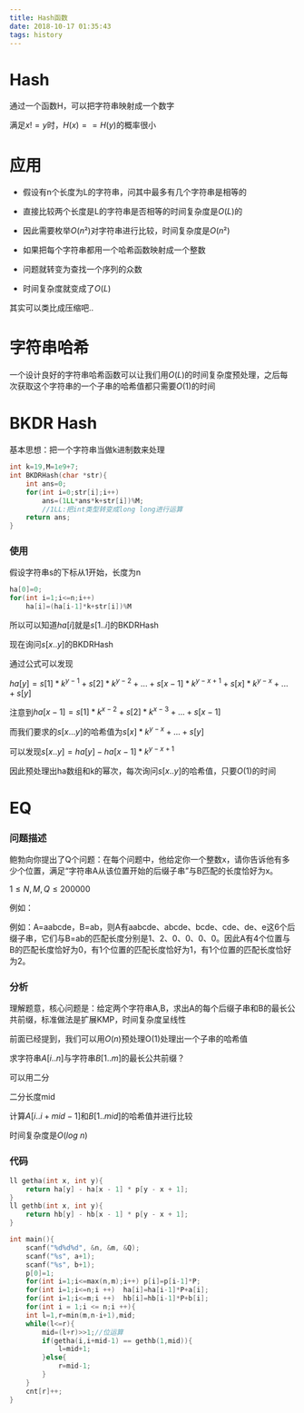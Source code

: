 ```yaml
---
title: Hash函数
date: 2018-10-17 01:35:43
tags: history
---
```


# Hash

通过一个函数H，可以把字符串映射成一个数字

满足$x!=y$时，$H(x)==H(y)$的概率很小

# 应用

- 假设有n个长度为L的字符串，问其中最多有几个字符串是相等的

- 直接比较两个长度是L的字符串是否相等的时间复杂度是$O(L)$的
- 因此需要枚举$O(n²)$对字符串进行比较，时间复杂度是$O(n²)$
- 如果把每个字符串都用一个哈希函数映射成一个整数
- 问题就转变为查找一个序列的众数
- 时间复杂度就变成了$O(L)$



其实可以类比成压缩吧..

# 字符串哈希

一个设计良好的字符串哈希函数可以让我们用$O(L)$的时间复杂度预处理，之后每次获取这个字符串的一个子串的哈希值都只需要$O(1)$的时间

# BKDR Hash

基本思想：把一个字符串当做k进制数来处理

```c++
int k=19,M=1e9+7;
int BKDRHash(char *str){
    int ans=0;
    for(int i=0;str[i];i++)
        ans=(1LL*ans*k+str[i])%M;
    	//1LL:把int类型转变成long long进行运算
    return ans;
}
```

### 使用

假设字符串s的下标从1开始，长度为n

```c++
ha[0]=0;
for(int i=1;i<=n;i++)
    ha[i]=(ha[i-1]*k+str[i])%M
```

所以可以知道$ha[i]$就是$s[1..i]$的BKDRHash

现在询问$s[x..y]$的BKDRHash

通过公式可以发现

$ha[y]=s[1]*k^{y-1}+s[2]*k^{y-2}+...+s[x-1]*k^{y-x+1}+s[x]*k^{y-x}+...+s[y]$

注意到$ha[x-1]=s[1]*k^{x-2}+s[2]*k^{x-3}+...+s[x-1]$

而我们要求的$s[x...y]$的哈希值为$s[x]*k^{y-x}+...+s[y]$

可以发现$s[x..y]=ha[y]-ha[x-1]*k^{y-x+1}$

因此预处理出ha数组和k的幂次，每次询问$s[x..y]$的哈希值，只要$O(1)$的时间

# EQ

### 问题描述

鲍勃向你提出了Q个问题：在每个问题中，他给定你一个整数x，请你告诉他有多少个位置，满足“字符串A从该位置开始的后缀子串”与B匹配的长度恰好为x。

$1 ≤ N,M,Q ≤ 200000$

例如：

例如：A=aabcde，B=ab，则A有aabcde、abcde、bcde、cde、de、e这6个后缀子串，它们与B=ab的匹配长度分别是1、2、0、0、0、0。因此A有4个位置与B的匹配长度恰好为0，有1个位置的匹配长度恰好为1，有1个位置的匹配长度恰好为2。

### 分析

理解题意，核心问题是：给定两个字符串A,B，求出A的每个后缀子串和B的最长公共前缀，标准做法是扩展KMP，时间复杂度呈线性



前面已经提到，我们可以用$O(n)$预处理O(1)处理出一个子串的哈希值

求字符串$A[i..n]$与字符串$B[1..m]$的最长公共前缀？

可以用二分

二分长度mid

计算$A[i..i+mid-1]$和$B[1..mid]$的哈希值并进行比较

时间复杂度是$O(log\ n)$

### 代码

```c++
ll getha(int x, int y){
	return ha[y] - ha[x - 1] * p[y - x + 1]; 
} 
ll gethb(int x, int y){
	return hb[y] - hb[x - 1] * p[y - x + 1]; 
}

int main(){ 
	scanf("%d%d%d", &n, &m, &Q); 
	scanf("%s", a+1); 
	scanf("%s", b+1); 
	p[0]=1; 
	for(int i=1;i<=max(n,m);i++) p[i]=p[i-1]*P;
	for(int i=1;i<=n;i ++)	ha[i]=ha[i-1]*P+a[i];
	for(int i=1;i<=m;i ++) 	hb[i]=hb[i-1]*P+b[i]; 
    for(int i = 1;i <= n;i ++){
	int l=1,r=min(m,n-i+1),mid;
	while(l<=r){
		mid=(l+r)>>1;//位运算
		if(getha(i,i+mid-1) == gethb(1,mid)){
			l=mid+1;
		}else{ 
			r=mid-1; 
		}
 	}
	cnt[r]++; 
}

```

